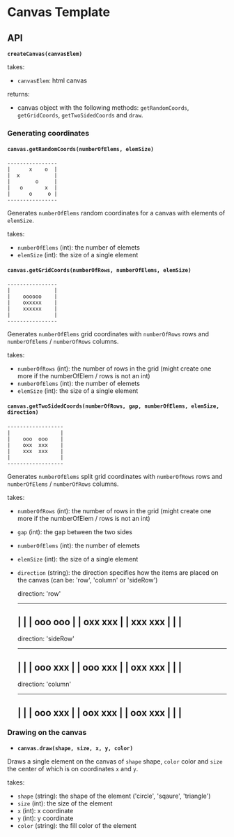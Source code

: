 # Canvas Template

## API

**`createCanvas(canvasElem)`**

takes:
- `canvasElem`: html canvas

returns:
- canvas object with the following methods:
`getRandomCoords`, `getGridCoords`, `getTwoSidedCoords` and `draw`.


### Generating coordinates

#### **`canvas.getRandomCoords(numberOfElems, elemSize)`**

    ----------------
    |      x    o  |
    |  x           |
    |        o     |
    |   o       x  |
    |      o     o |
    ----------------

Generates `numberOfElems` random coordinates for a canvas with elements of `elemSize`.

takes:
- `numberOfElems` (int): the number of elemets
- `elemSize` (int): the size of a single element


#### **`canvas.getGridCoords(numberOfRows, numberOfElems, elemSize)`**

    ----------------
    |              |
    |    оооооо    |
    |    оxxxxx    |
    |    xxxxxx    |
    |              |
    ----------------

Generates `numberOfElems` grid coordinates with `numberOfRows` rows and `numberOfElems` / `numberOfRows` columns.

takes:
- `numberOfRows` (int): the number of rows in the grid (might create one more if the numberOfElem / rows is not an int)
- `numberOfElems` (int): the number of elemets
- `elemSize` (int): the size of a single element


#### **`canvas.getTwoSidedCoords(numberOfRows, gap, numberOfElems, elemSize, direction)`**

    ------------------
    |                |
    |    ооо  ооо    |
    |    оxx  xxx    |
    |    xxx  xxx    |
    |                |
    ------------------

Generates `numberOfElems` split grid coordinates with `numberOfRows` rows and `numberOfElems` / `numberOfRows` columns.

takes:
- `numberOfRows` (int): the number of rows in the grid (might create one more if the numberOfElem / rows is not an int)
- `gap` (int): the gap between the two sides
- `numberOfElems` (int): the number of elemets
- `elemSize` (int): the size of a single element
- `direction` (string): the direction specifies how the items are placed on the canvas (can be: 'row', 'column' or 'sideRow')



    direction: 'row'

    ----------------
    |              |
    |   ооо  ооо   |
    |   оxx  xxx   |
    |   xxx  xxx   |
    |              |
    ----------------



    direction: 'sideRow'

    ----------------
    |              |
    |   ооо  xxx   |
    |   ооо  xxx   |
    |   оxx  xxx   |
    |              |
    ----------------



    direction: 'column'

    ----------------
    |              |
    |   ооо  xxx   |
    |   ооx  xxx   |
    |   ооx  xxx   |
    |              |
    ----------------


### Drawing on the canvas

* **`canvas.draw(shape, size, x, y, color)`**

Draws a single element on the canvas of `shape` shape, `color` color and `size` the center of which is on coordinates `x` and `y`.

takes:
- `shape` (string): the shape of the element ('circle', 'sqaure', 'triangle')
- `size` (int): the size of the element
- `x` (int): x coordinate
- `y` (int): y coordinate
- `color` (string): the fill color of the element
